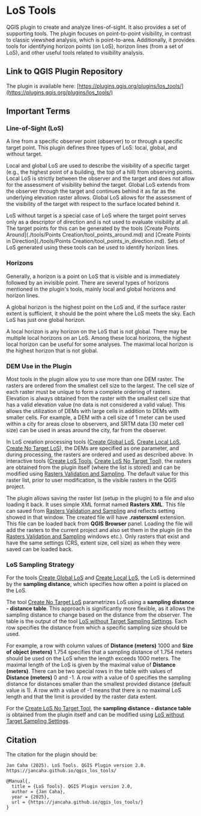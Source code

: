# LoS Tools

QGIS plugin to create and analyze lines-of-sight. It also provides a set of supporting tools. The plugin focuses on point-to-point visibility, in contrast to classic viewshed analysis, which is point-to-area. Additionally, it provides tools for identifying horizon points (on LoS), horizon lines (from a set of LoS), and other useful tools related to visibility analysis.


## Link to QGIS Plugin Repository

The plugin is available here: [https://plugins.qgis.org/plugins/los_tools/](https://plugins.qgis.org/plugins/los_tools/)

## Important Terms

### Line-of-Sight (LoS)

A line from a specific observer point (observer) to or through a specific target point. This plugin defines three types of LoS: local, global, and without target.

Local and global LoS are used to describe the visibility of a specific target (e.g., the highest point of a building, the top of a hill) from observing points. Local LoS is strictly between the observer and the target and does not allow for the assessment of visibility behind the target. Global LoS extends from the observer through the target and continues behind it as far as the underlying elevation raster allows. Global LoS allows for the assessment of the visibility of the target with respect to the surface located behind it.

LoS without target is a special case of LoS where the target point serves only as a descriptor of direction and is not used to evaluate visibility at all. The target points for this can be generated by the tools [Create Points Around](./tools/Points Creation/tool_points_around.md) and [Create Points in Direction](./tools/Points Creation/tool_points_in_direction.md). Sets of LoS generated using these tools can be used to identify horizon lines.

### Horizons

Generally, a horizon is a point on LoS that is visible and is immediately followed by an invisible point. There are several types of horizons mentioned in the plugin's tools, mainly local and global horizons and horizon lines.

A global horizon is the highest point on the LoS and, if the surface raster extent is sufficient, it should be the point where the LoS meets the sky. Each LoS has just one global horizon.

A local horizon is any horizon on the LoS that is not global. There may be multiple local horizons on an LoS. Among these local horizons, the highest local horizon can be useful for some analyses. The maximal local horizon is the highest horizon that is not global.

### DEM Use in the Plugin

Most tools in the plugin allow you to use more than one DEM raster. The rasters are ordered from the smallest cell size to the largest. The cell size of each raster must be unique to form a complete ordering of rasters. Elevation is always obtained from the raster with the smallest cell size that has a valid elevation value (no data is not considered a valid value). This allows the utilization of DEMs with large cells in addition to DEMs with smaller cells. For example, a DEM with a cell size of 1 meter can be used within a city for areas close to observers, and SRTM data (30 meter cell size) can be used in areas around the city, far from the observer.

In LoS creation processing tools ([Create Global LoS](./tools/LoS%20Creation/tool_create_global_los.md), [Create Local LoS](./tools/LoS%20Creation/tool_create_local_los.md), [Create No Target LoS](./tools/LoS%20Creation/tool_create_notarget_los.md)), the DEMs are specified as one parameter, and during processing, the rasters are ordered and used as described above. In interactive tools ([Create LoS Tools](./interactive%20tools/tool_create_los.md), [Create LoS No Target Tool](./interactive%20tools/tool_los_without_target.md)), the rasters are obtained from the plugin itself (where the list is stored) and can be modified using [Rasters Validation and Sampling](./interactive%20tools/dialog_raster_validations.md). The default value for this raster list, prior to user modification, is the visible rasters in the QGIS project.

The plugin allows saving the raster list (setup in the plugin) to a file and also loading it back. It uses simple XML format named **Rasters XML**. This file can saved from [Rasters Validation and Sampling](./interactive%20tools/dialog_raster_validations.md) and reflects setting showed in that window. The created file will have **.rastersxml** extension. This file can be loaded back from **QGIS** **Browser** panel. Loading the file will add the rasters to the current project and also set them in the plugin (in the [Rasters Validation and Sampling](./interactive%20tools/dialog_raster_validations.md) windows etc.). Only rasters that exist and have the same settings (CRS, extent size, cell size) as when they were saved can be loaded back.

### LoS Sampling Strategy

For the tools [Create Global LoS](./tools/LoS%20Creation/tool_create_global_los.md) and [Create Local LoS](./tools/LoS%20Creation/tool_create_local_los.md), the LoS is determined by the **sampling distance**, which specifies how often a point is placed on the LoS.

The tool [Create No Target LoS](./tools/LoS%20Creation/tool_create_notarget_los.md) parametrizes LoS using a **sampling distance - distance table**. This approach is significantly more flexible, as it allows the sampling distance to change based on the distance from the observer. The table is the output of the tool [LoS without Target Sampling Settings](./interactive%20tools/dialog_los_without_target_sampling_settings.md). Each row specifies the distance from which a specific sampling size should be used.

For example, a row with column values of __Distance (meters)__ 1000 and __Size of object (meters)__ 1.754 specifies that a sampling distance of 1.754 meters should be used on the LoS when the length exceeds 1000 meters. The maximal length of the LoS is given by the maximal value of __Distance (meters)__. There can be two special rows in the table with values of __Distance (meters)__ 0 and -1. A row with a value of 0 specifies the sampling distance for distances smaller than the smallest provided distance (default value is 1). A row with a value of -1 means that there is no maximal LoS length and that the limit is provided by the raster data extent.

For the [Create LoS No Target Tool](./interactive%20tools/tool_los_without_target.md), the **sampling distance - distance table** is obtained from the plugin itself and can be modified using [LoS without Target Sampling Settings](./interactive%20tools/dialog_los_without_target_sampling_settings.md).

## Citation

The citation for the plugin should be:

```
Jan Caha (2025). LoS Tools. QGIS Plugin version 2.0. https://jancaha.github.io/qgis_los_tools/
```

```
@Manual{,
  title = {LoS Tools}. QGIS Plugin version 2.0,
  author = {Jan Caha},
  year = {2025},
  url = {https://jancaha.github.io/qgis_los_tools/}
}
```
